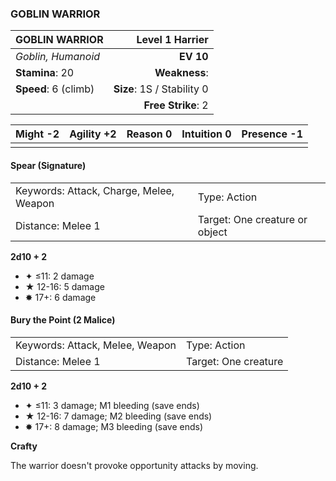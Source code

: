 ### GOBLIN WARRIOR

| GOBLIN WARRIOR       |        **Level 1 Harrier** |
| :------------------- | -------------------------: |
| *Goblin, Humanoid*   |                  **EV 10** |
| **Stamina**: 20      |              **Weakness**: |
| **Speed**: 6 (climb) | **Size**: 1S / Stability 0 |
|                      |         **Free Strike**: 2 |

| **Might** -2 | **Agility** +2 | **Reason** 0 | **Intuition** 0 | **Presence** -1 |
| ------------ | -------------- | ------------ | --------------- | --------------- |
|              |                |              |                 |                 |

#### Spear (Signature)

|                                         |                                |
| :-------------------------------------- | :----------------------------- |
| Keywords: Attack, Charge, Melee, Weapon | Type: Action                   |
| Distance: Melee 1                       | Target: One creature or object |

**2d10 + 2**

- ✦ ≤11: 2 damage
- ★ 12-16: 5 damage
- ✸ 17+: 6 damage

#### Bury the Point (2 Malice)

|                                 |                      |
| :------------------------------ | :------------------- |
| Keywords: Attack, Melee, Weapon | Type: Action         |
| Distance: Melee 1               | Target: One creature |

**2d10 + 2**

- ✦ ≤11: 3 damage; M1 bleeding (save ends)
- ★ 12-16: 7 damage; M2 bleeding (save ends)
- ✸ 17+: 8 damage; M3 bleeding (save ends)

**Crafty**

The warrior doesn't provoke opportunity attacks by moving.
